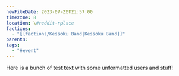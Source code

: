 ```yaml
---
newFileDate: 2023-07-20T21:57:00
timezone: 8
location: \#reddit-rplace
factions:
  - "[[factions/Kessoku Band|Kessoku Band]]"
parents: 
tags:
  - "#event"
---
```

Here is a bunch of test text with some unformatted users and stuff!
